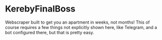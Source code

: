 # KerebyFinalBoss
Webscraper built to get you an apartment in weeks, not months!
This of course requires a few things not explicitly shown here, like Telegram, and a bot configured there, but that is pretty easy. 
